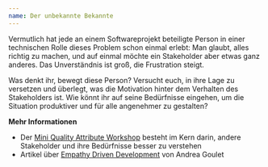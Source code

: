 ```yaml
---
name: Der unbekannte Bekannte
---
```

Vermutlich hat jede an einem Softwareprojekt beteiligte Person in einer technischen Rolle dieses Problem schon einmal erlebt: Man glaubt, alles richtig zu machen, und auf einmal möchte ein Stakeholder aber etwas ganz anderes. Das Unverständnis ist groß, die Frustration steigt. 

Was denkt ihr, bewegt diese Person? Versucht euch, in ihre Lage zu versetzen und überlegt, was die Motivation hinter dem Verhalten des Stakeholders ist. Wie könnt ihr auf seine Bedürfnisse eingehen, um die Situation produktiver und für alle angenehmer zu gestalten?

**Mehr Informationen**
* Der [Mini Quality Attribute Workshop](https://re-magazine.ireb.org/articles/discover-quality-requirements-with-the-mini-qaw) besteht im Kern darin, andere Stakeholder und ihre Bedürfnisse besser zu verstehen
* Artikel über [Empathy Driven Development](https://www.empathy-driven-development.com/why-empathy-will-transform-tech/) von Andrea Goulet
